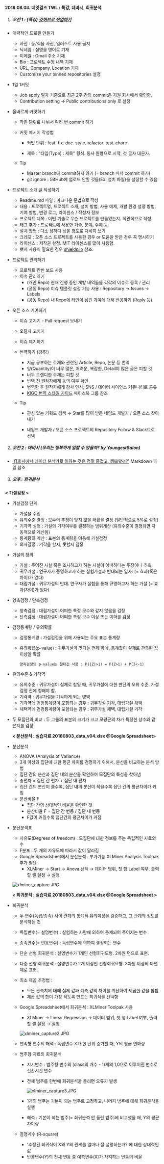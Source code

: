 #### 2018.08.03. 데잇걸즈 TWL : 특강, 데바시, 회귀분석



1. ##### 오전 1 : (특강) [깃허브로 취업하기](https://sujinlee.me/professional-github/)

- 매력적인 프로필 만들기 

  - 사진 : 동/식물 사진, 일러스트 사용 금지
  - 닉네임 : 실명을 영어로 기재
  - 이메일 : Gmail 주소 기재
  - Bio : 프로젝트 수행 내역 기재
  - URL, Company, Location 기재
  - Customize your pinned repositories 설정

- 1일 1커밋

  - Job apply 일자 기준으로 최근 2주 간의 commit은 지원 회사에서 확인함.
  - Contribution setting → Public contributions only 로 설정

- 올바르게 커밋하기

  - 작은 단위로 나눠서 여러 번 commit 하기

  - 커밋 메시지 작성법

    - 커밋 단위 : feat. fix. doc. style. refactor. test. chore

    - 제목 : "타입(Type) : 제목" 형식. 동사 원형으로 시작, 첫 글자 대문자.

  - Tip

    - Master branch에 commit하지 않기 (= branch 따서 commit 하기)
    - git ignore : GitHub에 업로드 안할 것들(Ex. 설치 파일)을 설정할 수 있음

- 프로젝트 소개 글 작성하기

  - Readme.md 파일 : 마크다운 문법으로 작성
  - 내용 : 프로젝트명, 프로젝트 소개, 설치 방법, 사용 예제, 개발 환경 설정 방법, 기여 방법, 변경 로그, 라이센스 / 작성자 정보
  - 프로젝트 제목 : 어떤 기술로 무슨 프로젝트를 만들었는지. 직관적으로 작성.
  - 태그 추가 : 프로젝트에 사용한 기술, 분야, 주제 등
  - 설치 방법 : 다소 심하다 싶을 정도로 자세히 쓰기
  - 크레딧 : 오픈 소스 프로젝트를 사용한 경우 or 도움을 받은 경우 꼭 명시하기
  - 라이센스 : 저작권 설정. MIT 라이센스를 많이 사용함.
  - 뱃지 사용이 필요한 경우 [shields.io](https://shields.io/#/) 참조.

- 프로젝트 관리하기

  - 프로젝트 칸반 보드 사용
  - 이슈 관리하기 
    - (개인 Repo) 현재 진행 중인 개발 내역들을 각각의 이슈로 등록 / 관리
    - (공동 Repo) 이슈 템플릿 설정 기능 사용 : Repository → Issues → Labels
    - (공동 Repo) 내 Repo에 타인이 남긴 기여에 대해 반응하기 (Reply 등) 

- 오픈 소스 기여하기

  - 이슈 고치기 - Pull request 보내기

  - 오탈자 고치기

  - 이슈 제기하기

  - 번역하기 (강추!)

    - 지금 공부하는 주제와 관련된 Article, Repo, 논문 등 번역
    - 양(Quantity)이 너무 많은, 어려운, 복잡한, Detail이 많은 글은 피할 것
    - 너무 트렌디한 주제는 피할 것
    - 번역 전 원작자에게 동의 여부 확인 
    - 번역한 후 원작자에게 감사 인사, SNS / 데이터 사이언스 커뮤니티로 공유
    - [KIGO 번역 스타일 가이드](https://www.facebook.com/groups/kigostyleguide/) 페이스북 그룹 참조

  - Tip 

    - 관심 있는 키워드 검색 → Star를 많이 받은 네임드 개발자 / 오픈 소스 찾아내기

    - 네임드 개발자 / 오픈 소스 프로젝트의 Repository Follow & Slack으로 컨택

      

2. ##### 오전 2 : 데바시 (우리는 행복하게 일할 수 있을까? by YoungestSalon)

- ['IT회사에서 데이터 분석가로 일하는 것은 정말 즐겁고, 행복할까?'](https://github.com/YoungestSalon/TIL/blob/master/20180803_SIOS.md) Markdown 파일 참조



3. ##### 오후 : 회귀분석 

  **< 가설검정 >**

- 가설검정 단계

  - 가설을 수립
  - 유의수준 결정 : 모수의 추정이 맞지 않을 확률을 결정 (일반적으로 5%로 설정)
  - 기각역 설정 : 가설의 기각여부를 결정하는 범위계산 (유의수준이 결정되면 자동적으로 계산됨)
  - 통계량의 계산 : 표본의 통계량을 이용해 가설검정
  - 의사결정 : 기각을 할지, 못할지 결정

- 가설의 정의

  - 가설 : 주어진 사실 혹은 조사하고자 하는 사실이 어떠하다는 주장이나 추측
  - 귀무가설 : 연구자가 증명하고자 하는 실험가설과 반대되는 입자. (= 효과(혹은 차이)가 없다)
  - 대립가설 : 귀무가설의 반대. 연구자가 실험을 통해 규명하고자 하는 가설 (= 효과(차이)가 있다)

- 양측검정 / 단측검정

  - 양측검정 : 대립가설이 어떠한 특정 모수와 같지 않음을 검정
  - 단측검정 : 대립가설이 어떠한 특정 모수 이상 또는 이하를 검정

- 검정통계량 / 유의확률

  - 검정통계량 : 가설검정을 위해 사용되는 주요 표본 통계량

  - 유의확률(p-value) : 귀무가설이 맞다는 전제 하에, 통계값이 실제로 관측된 값 이상일 확률

    ~~~
    양측검정의 p-value는 절대값 사용 : P(|Z|>1) = P(Z>1) + P(Z<-1)
    ~~~

- 유의수준 & 기각역

  - 유의수준 : 귀무가설이 실제로 참일 때, 귀무가설에 대한 판단의 오류 수준. 가설 검정 전에 정해야 함.
  - 기각역 : 귀무가설을 기각하게 되는 영역
  - 기각역에 검정통계량이 포함되는 경우 : 귀무가설 기각, 대립가설 채택
  - 채택역에 검정통계량이 포함되는 경우 : 귀무가설 채택, 대립가설 기각

- 두 모집단의 비교 : 두 그룹의 표본의 크기가 크고 모평균의 차가 특정한 상수와 같은지를 검정



  **< 분산분석 : 실습자료 20180803_data_v04.xlsx @Google Spreadsheet>**

- 분산분석 

  - ANOVA (Analysis of Variance)
  - 3개 이상의 집단에 대한 평균 차이를 검정하기 위해서, 분산을 비교하는 분석 방법
  - 집단 간의 분산과 집단 내의 분산을 확인하여 모집단의 특성을 찾아냄
  - 총편차 = 집단 간 편차 + 집단 내 편차
  - 집단 간의 분산이 클수록, 집단 내의 분산이 작을수록 집단 간의 평균차이가 커짐
  - 분산비율 F
    - 집단 간의 상대적인 비율을 확인한 것
    - 분산비율 F = 집단 간 변동 / 집단 내 변동
    - F값이 커질수록 집단간의 평균차이가 커짐

- 분산분석표

  - 자유도(Degrees of freedom) : 모집단에 대한 정보를 주는 독립적인 자료의 수
  - F분포 : 두 개의 자유도에 따라서 값이 달라짐
  - Google Spreadsheet에서 분산분석 : 부가기능 XLMiner Analysis Toolpak 추가 필요
    - XLMiner → Start → Anova 선택 → 데이터 범위, 첫 행 Label 여부,  출력할 셀 설정 → 실행

  ![xlminer_capture.JPG](https://github.com/YoungestSalon/TIL/blob/master/xlminer_capture.JPG?raw=true) 

  

  **< 회귀분석 : 실습자료 20180803_data_v04.xlsx @Google Spreadsheet >**

- 회귀분석

  - 두 변수(독립/종속) 사이 관계의 통계적 유의미성을 검증하고, 그 관계의 정도를 분석하는 것

  - 독립변수(= 설명변수) : 실험하는 사람에 의하여 통제되어 주어지는 변수

  - 종속변수(= 반응변수) : 독립변수에 의하여 결정되는 변수

  - 단순 선형 회귀분석 : 설명변수가 1개인 선형회귀모형. 2차원 면으로 표현.

  - 다중 선형 회귀분석 : 설명변수가 2개 이상인 선형회귀묘형. 3차원 이상의 다면체로 표현.

  - 최소 제곱 추정법 : 

    - 모든 관측치에 대해 실제 값과 예측 값의 차이를 계산하여 제곱한 값을 합함
    - 제곱 값의 합이 가장 작도록 만드는 회귀식을 선택함

  - Google Spreadsheet에서 회귀분석 : XLMiner Toolpak 사용

    - XLMiner → Linear Regression → 데이터 범위, 첫 행 Label 여부,  출력할 셀 설정 → 실행

    ![xlminer_capture2.JPG](https://github.com/YoungestSalon/TIL/blob/master/xlminer_capture2.JPG?raw=true) 

  - 연속형 변수의 해석 : 독립변수 X가 한 단위 증가할 때, Y의 평균 변화량

  - 범주형 자료의 회귀분석

    - 지시변수 : 범주형 변수의 (class의 개수 - 1)개의 1,0으로 이루어진 변수로 전환시킨 변수

    - 전체 범주를 한번에 회귀분석을 돌리면 오류가 발생

      ![xlminer_capture3.JPG](https://github.com/YoungestSalon/TIL/blob/master/xlminer_capture3.JPG?raw=true) 

    - 1개의 범주는 기본이 되는 범주로 고정하고, 나머지 범주에 대해 회귀분석을 실행

    - 해석 : 기본이 되는 범주(= 회귀분석 안 돌린 범주)에 비교했을 때, Y의 평균 차이량

  - 결정계수 (R-square)

    - '추정된 회귀식이 X와 Y의 관계를 얼마나 잘 설명하는가?'에 대한 상대적인 값
    - 반응변수(Y)의 전체 변동 중 예측변수(X)가 차지하는 변동의 비율

